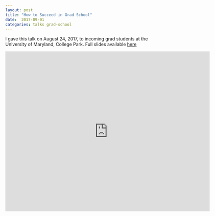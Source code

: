 ```yaml
---
layout: post
title: "How to Succeed in Grad School"
date:  2017-09-01
categories: talks grad-school
---
```


I gave this talk on August 24, 2017, to incoming grad students at the
University of Maryland, College Park.  Full slides available
[here](/assets/gradschoolsuccess.key)

<iframe src="https://www.icloud.com/keynote/021F6CUaWtKuou6byPrV-aYvg?embed=true" width="640" height="500" frameborder="0" allowfullscreen="1" referrer="no-referrer"></iframe>
